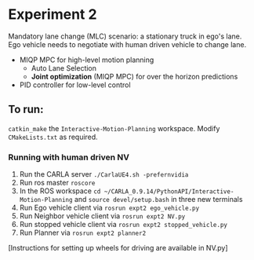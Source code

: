 # Experiment 2
Mandatory lane change (MLC) scenario: a stationary truck in ego's lane. Ego vehicle needs to negotiate with human driven vehicle to change lane.
- MIQP MPC for high-level motion planning
  - Auto Lane Selection
  - **Joint optimization** (MIQP MPC) for over the horizon predictions
- PID controller for low-level control

## To run:
`catkin_make` the `Interactive-Motion-Planning` workspace. Modify `CMakeLists.txt` as required.

### Running with human driven NV
1. Run the CARLA server `./CarlaUE4.sh -prefernvidia`
2. Run ros master `roscore`
3. In the ROS workspace `cd ~/CARLA_0.9.14/PythonAPI/Interactive-Motion-Planning` and `source devel/setup.bash` in three new terminals
4. Run Ego vehicle client via `rosrun expt2 ego_vehicle.py`
5. Run Neighbor vehicle client via `rosrun expt2 NV.py`
6. Run stopped vehicle client via `rosrun expt2 stopped_vehicle.py`
7. Run Planner via `rosrun expt2 planner2`

[Instructions for setting up wheels for driving are available in NV.py]
